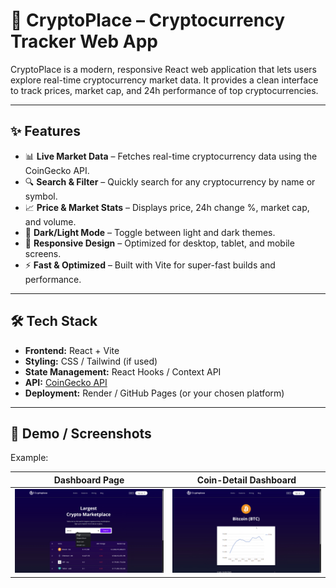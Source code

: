# 🚀 CryptoPlace – Cryptocurrency Tracker Web App

CryptoPlace is a modern, responsive React web application that lets users explore real-time cryptocurrency market data. It provides a clean interface to track prices, market cap, and 24h performance of top cryptocurrencies.

---

## ✨ Features
- 📊 **Live Market Data** – Fetches real-time cryptocurrency data using the CoinGecko API.
- 🔍 **Search & Filter** – Quickly search for any cryptocurrency by name or symbol.
- 📈 **Price & Market Stats** – Displays price, 24h change %, market cap, and volume.
- 🌙 **Dark/Light Mode** – Toggle between light and dark themes.
- 📱 **Responsive Design** – Optimized for desktop, tablet, and mobile screens.
- ⚡ **Fast & Optimized** – Built with Vite for super-fast builds and performance.

---

## 🛠 Tech Stack
- **Frontend:** React + Vite
- **Styling:** CSS / Tailwind (if used)
- **State Management:** React Hooks / Context API
- **API:** [CoinGecko API](https://www.coingecko.com/en/api)
- **Deployment:** Render / GitHub Pages (or your chosen platform)

---

## 📸 Demo / Screenshots

Example:

| **Dashboard Page** | **Coin-Detail Dashboard** |  
|---------------|----------------------|  
| ![Dashboard Page](./Scrennshot/Dashboard.png) | ![Coin-Detail page](./Scrennshot/Coin_Detail.png) |  

